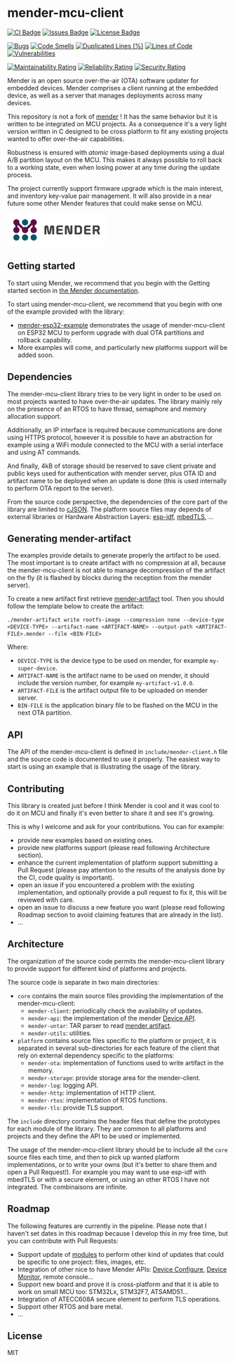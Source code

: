 # mender-mcu-client

[![CI Badge](https://github.com/joelguittet/mender-mcu-client/workflows/ci/badge.svg)](https://github.com/joelguittet/mender-mcu-client/actions)
[![Issues Badge](https://img.shields.io/github/issues/joelguittet/mender-mcu-client)](https://github.com/joelguittet/mender-mcu-client/issues)
[![License Badge](https://img.shields.io/github/license/joelguittet/mender-mcu-client)](https://github.com/joelguittet/mender-mcu-client/blob/master/LICENSE)

[![Bugs](https://sonarcloud.io/api/project_badges/measure?project=joelguittet_mender-mcu-client&metric=bugs)](https://sonarcloud.io/dashboard?id=joelguittet_mender-mcu-client)
[![Code Smells](https://sonarcloud.io/api/project_badges/measure?project=joelguittet_mender-mcu-client&metric=code_smells)](https://sonarcloud.io/dashboard?id=joelguittet_mender-mcu-client)
[![Duplicated Lines (%)](https://sonarcloud.io/api/project_badges/measure?project=joelguittet_mender-mcu-client&metric=duplicated_lines_density)](https://sonarcloud.io/dashboard?id=joelguittet_mender-mcu-client)
[![Lines of Code](https://sonarcloud.io/api/project_badges/measure?project=joelguittet_mender-mcu-client&metric=ncloc)](https://sonarcloud.io/dashboard?id=joelguittet_mender-mcu-client)
[![Vulnerabilities](https://sonarcloud.io/api/project_badges/measure?project=joelguittet_mender-mcu-client&metric=vulnerabilities)](https://sonarcloud.io/dashboard?id=joelguittet_mender-mcu-client)

[![Maintainability Rating](https://sonarcloud.io/api/project_badges/measure?project=joelguittet_mender-mcu-client&metric=sqale_rating)](https://sonarcloud.io/dashboard?id=joelguittet_mender-mcu-client)
[![Reliability Rating](https://sonarcloud.io/api/project_badges/measure?project=joelguittet_mender-mcu-client&metric=reliability_rating)](https://sonarcloud.io/dashboard?id=joelguittet_mender-mcu-client)
[![Security Rating](https://sonarcloud.io/api/project_badges/measure?project=joelguittet_mender-mcu-client&metric=security_rating)](https://sonarcloud.io/dashboard?id=joelguittet_mender-mcu-client)

Mender is an open source over-the-air (OTA) software updater for embedded devices. Mender comprises a client running at the embedded device, as well as a server that manages deployments across many devices.

This repository is not a fork of [mender](https://github.com/mendersoftware/mender) ! It has the same behavior but it is written to be integrated on MCU projects. As a consequence it's a very light version written in C designed to be cross platform to fit any existing projects wanted to offer over-the-air capabilities.

Robustness is ensured with *atomic* image-based deployments using a dual A/B partition layout on the MCU. This makes it always possible to roll back to a working state, even when losing power at any time during the update process.

The project currently support firmware upgrade which is the main interest, and inventory key-value pair management. It will also provide in a near future some other Mender features that could make sense on MCU.

![Mender logo](https://github.com/mendersoftware/mender/raw/master/mender_logo.png)


## Getting started

To start using Mender, we recommend that you begin with the Getting started section in [the Mender documentation](https://docs.mender.io/).

To start using mender-mcu-client, we recommend that you begin with one of the example provided with the library:

* [mender-esp32-example](https://github.com/joelguittet/mender-esp32-example) demonstrates the usage of mender-mcu-client on ESP32 MCU to perform upgrade with dual OTA partitions and rollback capability.
* More examples will come, and particularly new platforms support will be added soon.


## Dependencies

The mender-mcu-client library tries to be very light in order to be used on most projects wanted to have over-the-air updates. The library mainly rely on the presence of an RTOS to have thread, semaphore and memory allocation support.

Additionally, an IP interface is required because communications are done using HTTPS protocol, however it is possible to have an abstraction for example using a WiFi module connected to the MCU with a serial interface and using AT commands.

And finally, 4kB of storage should be reserved to save client private and public keys used for authentication with mender server, plus OTA ID and artifact name to be deployed when an update is done (this is used internally to perform OTA report to the server).

From the source code perspective, the dependencies of the core part of the library are limited to [cJSON](https://github.com/DaveGamble/cJSON). The platform source files may depends of external libraries or Hardware Abstraction Layers: [esp-idf](https://github.com/espressif/esp-idf), [mbedTLS](https://github.com/Mbed-TLS/mbedtls/), ...


## Generating mender-artifact

The examples provide details to generate properly the artifact to be used. The most important is to create artifact with no compression at all, because the mender-mcu-client is not able to manage decompression of the artifact on the fly (it is flashed by blocks during the reception from the mender server).

To create a new artifact first retrieve [mender-artifact](https://docs.mender.io/downloads#mender-artifact) tool. Then you should follow the template below to create the artifact:

```
./mender-artifact write rootfs-image --compression none --device-type <DEVICE-TYPE> --artifact-name <ARTIFACT-NAME> --output-path <ARTIFACT-FILE>.mender --file <BIN-FILE>
```

Where:
* `DEVICE-TYPE` is the device type to be used on mender, for example `my-super-device`.
* `ARTIFACT-NAME` is the artifact name to be used on mender, it should include the version number, for example `my-artifact-v1.0.0`.
* `ARTIFACT-FILE` is the artifact output file to be uploaded on mender server.
* `BIN-FILE` is the application binary file to be flashed on the MCU in the next OTA partition.


## API

The API of the mender-mcu-client is defined in `include/mender-client.h` file and the source code is documented to use it properly. The easiest way to start is using an example that is illustrating the usage of the library.


## Contributing

This library is created just before I think Mender is cool and it was cool to do it on MCU and finally it's even better to share it and see it's growing.

This is why I welcome and ask for your contributions. You can for example:

* provide new examples based on existing ones.
* provide new platforms support (please read following Architecture section).
* enhance the current implementation of platform support submitting a Pull Request (please pay attention to the results of the analysis done by the CI, code quality is important).
* open an issue if you encountered a problem with the existing implementation, and optionally provide a pull request to fix it, this will be reviewed with care.
* open an issue to discuss a new feature you want (please read following Roadmap section to avoid claiming features that are already in the list).
* ...


## Architecture

The organization of the source code permits the mender-mcu-client library to provide support for different kind of platforms and projects.

The source code is separate in two main directories:
* `core` contains the main source files providing the implementation of the mender-mcu-client:
    * `mender-client`: periodically check the availability of updates.
    * `mender-api`: the implementation of the mender [Device API](https://docs.mender.io/api/#device-apis).
    * `mender-untar`: TAR parser to read [mender artifact](https://github.com/mendersoftware/mender-artifact/blob/master/Documentation/artifact-format-v3.md).
    * `mender-utils`: utilities.
* `platform` contains source files specific to the platform or project, it is separated in several sub-directories for each feature of the client that rely on external dependency specific to the platforms:
    * `mender-ota`: implementation of functions used to write artifact in the memory.
    * `mender-storage`: provide storage area for the mender-client.
    * `mender-log`: logging API.
    * `mender-http`: implementation of HTTP client.
    * `mender-rtos`: implementation of RTOS functions.
    * `mender-tls`: provide TLS support.

The `include` directory contains the header files that define the prototypes for each module of the library. They are common to all platforms and projects and they define the API to be used or implemented.

The usage of the mender-mcu-client library should be to include all the `core` source files each time, and then to pick up wanted platform implementations, or to write your owns (but it's better to share them and open a Pull Request!). For example you may want to use esp-idf with mbedTLS or with a secure element, or using an other RTOS I have not integrated. The combinaisons are infinite.


## Roadmap

The following features are currently in the pipeline. Please note that I haven't set dates in this roadmap because I develop this in my free time, but you can contribute with Pull Requests:

* Support update of [modules](https://docs.mender.io/artifact-creation/create-a-custom-update-module) to perform other kind of updates that could be specific to one project: files, images, etc.
* Integration of other nice to have Mender APIs: [Device Configure](https://docs.mender.io/api/#device-api-device-configure), [Device Monitor](https://docs.mender.io/api/#devices-api-device-monitor), remote console...
* Support new board and prove it is cross-platform and that it is able to work on small MCU too: STM32Lx, STM32F7, ATSAMD51...
* Integration of ATECC608A secure element to perform TLS operations.
* Support other RTOS and bare metal.
* ...


## License

MIT
